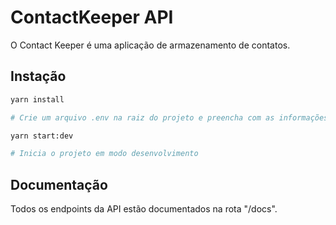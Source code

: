 # ContactKeeper API

O Contact Keeper é uma aplicação de armazenamento de contatos.

## Instação

```bash
yarn install

# Crie um arquivo .env na raiz do projeto e preencha com as informações do seu banco PostgreSQL e insira a chave secreta que será usada.

yarn start:dev

# Inicia o projeto em modo desenvolvimento

```

## Documentação

Todos os endpoints da API estão documentados na rota "/docs".


